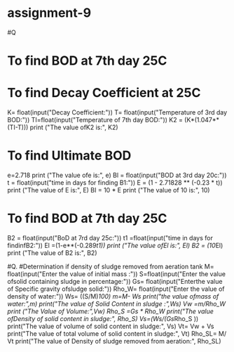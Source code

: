 # assignment-9
#Q
# To find BOD at 7th day 25C
# To find Decay Coefficient at 25C
K= float(input("Decay Coefficient:"))
T= float(input("Temperature of 3rd day BOD:"))
TI=float(input("Temperature of 7th day BOD:"))
K2 = (K*(1.047**(TI-T)))
print ("The value ofK2 is:", K2)
# To find Ultimate BOD
e=2.718
print ("The value ofe is:", e)
Bl = float(input("BOD at 3rd day 20c:"))
t = float(input("time in days for finding B1:"))
E = (1 - 2.71828 ** (-0.23 * t))
print ("The value of E is:", E)
BI = 10 * E
print ("The value of 10 is:", 10)
# To find BOD at 7th day 25C
B2 = float(input("BoD at 7rd day 25c:"))
t1 =float(input("time in days for findinfB2:"))
El =(1-e**(-0.289*t1))
print ("The value ofEl is:", El)
B2 = (10*El)
print ("The value of B2 is:", B2)

#Q.
#Determination if density of sludge removed from aeration tank
M= float(input("Enter the value of initial mass :"))
S=float(input("Enter the value ofsolid containing sludge in percentage:"))
Gs= float(input("Enterthe value of Specific gravity ofsludge solid:"))
Rho_W= float(input("Enter the value of density of water:"))
Ws= ((S/M)*100)
m=M- Ws
print("the value ofmass of water:",m)
print("The value of Solid Content in sludge :",Ws)
Vw =m/Rho_W
print ("The Value of Volume:",Vw)
Rho_S =Gs * Rho_W
print("The value ofDensity of solid content in sludge:", Rho_S)
Vs=(Ws/(Gs*Rho_S ))
print("The value of volume of solid content in sludge:", Vs)
Vt= Vw + Vs
print("The value of total volume of solid content in sludge:", Vt)
Rho_SL= M/ Vt
print("The value of Density of sludge removed from aeration:", Rho_SL)
